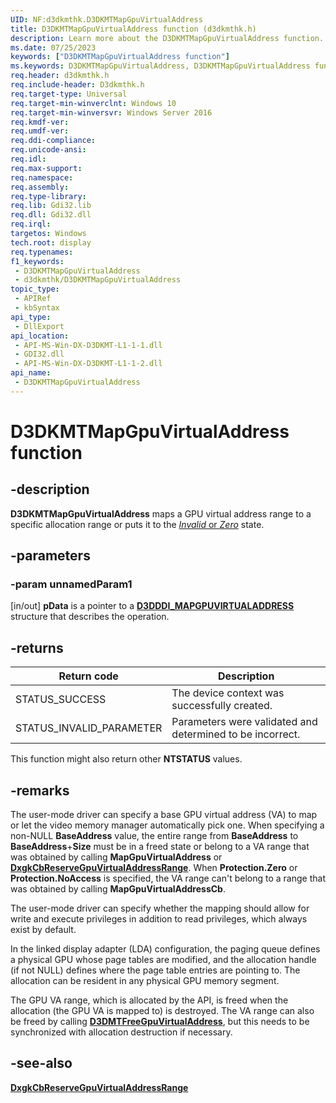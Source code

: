 ```yaml
---
UID: NF:d3dkmthk.D3DKMTMapGpuVirtualAddress
title: D3DKMTMapGpuVirtualAddress function (d3dkmthk.h)
description: Learn more about the D3DKMTMapGpuVirtualAddress function.
ms.date: 07/25/2023
keywords: ["D3DKMTMapGpuVirtualAddress function"]
ms.keywords: D3DKMTMapGpuVirtualAddress, D3DKMTMapGpuVirtualAddress function [Display Devices], d3dkmthk/D3DKMTMapGpuVirtualAddress, display.d3dkmtmapgpuvirtualaddress
req.header: d3dkmthk.h
req.include-header: D3dkmthk.h
req.target-type: Universal
req.target-min-winverclnt: Windows 10
req.target-min-winversvr: Windows Server 2016
req.kmdf-ver: 
req.umdf-ver: 
req.ddi-compliance: 
req.unicode-ansi: 
req.idl: 
req.max-support: 
req.namespace: 
req.assembly: 
req.type-library: 
req.lib: Gdi32.lib
req.dll: Gdi32.dll
req.irql: 
targetos: Windows
tech.root: display
req.typenames: 
f1_keywords:
 - D3DKMTMapGpuVirtualAddress
 - d3dkmthk/D3DKMTMapGpuVirtualAddress
topic_type:
 - APIRef
 - kbSyntax
api_type:
 - DllExport
api_location:
 - API-MS-Win-DX-D3DKMT-L1-1-1.dll
 - GDI32.dll
 - API-MS-Win-DX-D3DKMT-L1-1-2.dll
api_name:
 - D3DKMTMapGpuVirtualAddress
---
```


# D3DKMTMapGpuVirtualAddress function

## -description

**D3DKMTMapGpuVirtualAddress** maps a GPU virtual address range to a specific allocation range or puts it to the [*Invalid* or *Zero*](../d3dukmdt/ns-d3dukmdt-_d3dddigpuvirtualaddress_protection_type.md) state.

## -parameters

### -param unnamedParam1

[in/out] **pData** is a pointer to a [**D3DDDI_MAPGPUVIRTUALADDRESS**](../d3dukmdt/ns-d3dukmdt-d3dddi_mapgpuvirtualaddress.md) structure that describes the operation.

## -returns

|Return code|Description|
|--- |--- |
|STATUS_SUCCESS|The device context was successfully created.|
|STATUS_INVALID_PARAMETER|Parameters were validated and determined to be incorrect.|

This function might also return other **NTSTATUS** values.

## -remarks

The user-mode driver can specify a base GPU virtual address (VA) to map or let the video memory manager automatically pick one. When specifying a non-NULL **BaseAddress** value, the entire range from **BaseAddress** to **BaseAddress**+**Size** must be in a freed state or belong to a VA range that was obtained by calling **MapGpuVirtualAddress** or [**DxgkCbReserveGpuVirtualAddressRange**](../d3dkmddi/nc-d3dkmddi-dxgkcb_reservegpuvirtualaddressrange.md). When **Protection.Zero** or **Protection.NoAccess** is specified, the VA range can't belong to a range that was obtained by calling **MapGpuVirtualAddressCb**.

The user-mode driver can specify whether the mapping should allow for write and execute privileges in addition to read privileges, which always exist by default.

In the linked display adapter (LDA) configuration, the paging queue defines a physical GPU whose page tables are modified, and the allocation handle (if not NULL) defines where the page table entries are pointing to. The allocation can be resident in any physical GPU memory segment.

The GPU VA range, which is allocated by the API, is freed when the allocation (the GPU VA is mapped to) is destroyed. The VA range can also be freed by calling [**D3DMTFreeGpuVirtualAddress**](../d3dkmthk/nf-d3dkmthk-d3dkmtfreegpuvirtualaddress.md), but this needs to be synchronized with allocation destruction if necessary.

## -see-also

[**DxgkCbReserveGpuVirtualAddressRange**](../d3dkmddi/nc-d3dkmddi-dxgkcb_reservegpuvirtualaddressrange.md)
